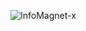 ![InfoMagnet-x](https://github.com/Ismail-Benali/InfoMagnet-X/assets/90980178/770d1fb6-e1b0-4f6f-9cd1-8df1d2e822f5)
